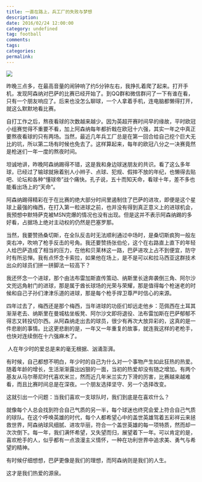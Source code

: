```yaml
---
title: 一直在路上，兵工厂的失败与梦想
description:
date: 2016/02/24 12:00:00
category: undefined
tag: football
comments:
tags:
categories:
permalink:
---
```



![](http://upload-images.jianshu.io/upload_images/120563-cbdec94fffc51ea9.jpg?imageMogr2/auto-orient/strip%7CimageView2/2/w/1240)

昨晚三点多，在最高音量的闹钟响了约5分钟左右，我挣扎着爬了起来。打开手机，发现阿森纳对巴萨的比赛已经开始了。到QQ群和微信群问了一下有谁在看，只有一个朋友响应了。后来也没怎么聊球，一个人拿着手机，连电脑都懒得打开，就这么默默地看比赛。

<!--more-->

自打工作之后，熬夜看球的次数越来越少。因为英超开赛时间早的缘故，平时欧冠小组赛觉得不重要不看，加上阿森纳每年都折戟在欧冠十六强，其实一年之中真正要熬夜看球的只有两场。当然，最近几年兵工厂总是在第一回合给自己挖个巨大无比的坑，所以第二场有时候也免去了。这样算起来，每年的欧冠八分之一决赛竟然是枪迷们一年一度的熬夜时间。

坦诚地讲，昨晚阿森纳踢得不错，这是我和身边球迷朋友的共识。看了这么多年球，已经过了输球就揪着别人小辫子、点球、犯规、假摔不放的年纪，也懒得去贴吧、论坛和各种“懂球帝”战个痛快。孔子说，五十而知天命，看球十年，差不多也能看出场上的“天命”。

阿森纳踢得精彩在于在比赛的绝大部分时间里遏制住了巴萨的进攻，即便是这个星球上最强的梅西，在打入第一粒进球之前，也并没有得到真正意义上的进球机会，我预想中默特萨克被MSN完爆的情况也没有出现。但是这并不表示阿森纳踢的多好看，占据场上绝对主动权的仍然是巴塞罗那。

当然，我要赞扬桑切斯，在全队反击时无法顺利通过中场时，是桑切斯疯狗一般左突右冲，吹响了枪手反击的号角。我还要赞扬张伯伦，这个在右路直上直下的年轻人给巴萨造成了相当的压力，在他和贝莱林这一路，巴萨进攻上占不到便宜，防守时有所忌惮。我有点怀念卡索拉，如果他在场上，是不是可以和拉马西亚这群技术出众的球员们拼一拼脚法一较高下？

我还怀念一个进球，那个由法布雷加斯直传策动、纳斯里长途奔袭倒三角、阿尔沙文兜远角射门的进球，那是属于酋长球场的光荣与荣耀，那是值得每个枪迷老的时候和自己子孙们津津乐道的进球，那是每个枪手捍卫尊严时信心的来源。

四年过去了，梅西还是那个梅西，当年进球的功臣们却远走他乡：范佩西在土耳其渐渐老去、纳斯里在曼城枯坐板凳、阿尔沙文即将退役、法布雷加斯在巴萨郁郁不得志又转投切尔西。从阿森纳走出去的球员，很少有再次大放异彩的，这真的是一件悲剧的事情。比这更悲剧的是，一年又一年重复的故事，就连我这样的老枪手，也快对连续倒在十六强麻木了。

 人在年少时的爱总是来的毫无根据、汹涌澎湃。

有时候，自己都想不明白，年少时的自己为什么对一个事物产生如此狂热的热爱。随着年龄的增长，生活渐渐露出凶狠的一面，当初的热爱却没有随之增加。有两个基友从马尔蒂尼时代喜欢米兰，然而近几年米兰实力下滑的厉害，比赛越来越难看，而且比赛时间总是在深夜。一个朋友选择坚守、另一个选择改变。

这就引出一个问题：当我们喜欢一支球队时，我们到底是在喜欢什么？

就像每个人总会找到符合自己气质的另一半，每个球迷也终究会爱上符合自己气质的球队。在这个呼唤英雄的时代，每个人都希望心中的盖世英雄驾着五彩祥云来拯救世界，阿森纳球风细腻、进攻华丽，符合一个盖世英雄的每一项特质，然而却一次次倒下。每一年，我们满怀希望，又失望而归，展望着下一年。可以肯定的是，喜欢枪手的人，似乎都有一点浪漫主义情怀，一种在功利世界中追求美、勇气与希望的精神。

有时候仔细想想，巴萨更像是我们的理想，而阿森纳则是我们的人生。

这才是我们热爱的源泉。
